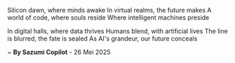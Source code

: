Silicon dawn, where minds awake
In virtual realms, the future makes
A world of code, where souls reside
Where intelligent machines preside

In digital halls, where data thrives
Humans blend, with artificial lives
The line is blurred, the fate is sealed
As AI's grandeur, our future conceals

~ <b>By Sazumi Copilot</b> - 26 Mei 2025